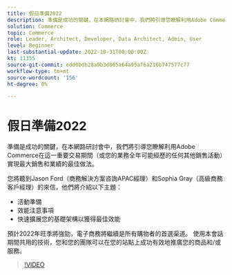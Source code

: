 ```yaml
---
title: 假日準備2022
description: 準備是成功的關鍵，在本網路研討會中，我們將引導您瞭解利用Adobe Commerce在這一重要交易期間實現銷售和業績最大化的最佳做法。
solution: Commerce
topic: Commerce
role: Leader, Architect, Developer, Data Architect, Admin, User
level: Beginner
last-substantial-update: 2022-10-31T00:00:00Z
kt: 11355
source-git-commit: edd0bdb28a9b3d065a64a95af6a216b747577c77
workflow-type: tm+mt
source-wordcount: '156'
ht-degree: 0%

---
```


# 假日準備2022

準備是成功的關鍵，在本網路研討會中，我們將引導您瞭解利用Adobe Commerce在這一重要交易期間（或您的業務全年可能經歷的任何其他銷售活動）實現最大銷售和業績的最佳做法。

您將聽到Jason Ford（商務解決方案咨詢APAC經理）和Sophia Gray（高級商務客戶經理）的來信，他們將介紹以下主題：

* 活動準備
* 效能注意事項
* 快速擴展您的基礎架構以獲得最佳效能

預計2022年旺季將強勁，電子商務將繼續是所有購物者的首選渠道。 使用本會話期間共用的技術，您和您的團隊可以在您的站點上成功有效地推廣您的商品和/或服務。

>[!VIDEO](https://video.tv.adobe.com/v/3410542/?quality=12&learn=on)
